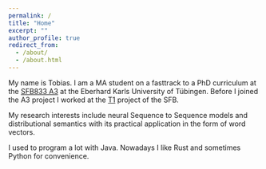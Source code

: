 ```yaml
---
permalink: /
title: "Home"
excerpt: ""
author_profile: true
redirect_from: 
  - /about/
  - /about.html
---
```


My name is Tobias. I am a MA student on a fasttrack to a PhD curriculum at the [SFB833 A3](https://uni-tuebingen.de/en/research/core-research/collaborative-research-centers/sfb-833/research-projects/section-a-context/a3-hinrichsde-kok.html) at the Eberhard Karls University of Tübingen. Before I joined the A3 project I worked at the [T1](https://uni-tuebingen.de/en/research/core-research/collaborative-research-centers/sfb-833/research-projects/knowledge-transfer-t1/) project of the SFB. 

My research interests include neural Sequence to Sequence models and distributional semantics with its practical application in the form of word vectors.  

I used to program a lot with Java. Nowadays I like Rust and sometimes Python for convenience.
